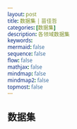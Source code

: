 ```yaml
---
layout: post
title: 数据集 | 苗佳哲
categories: [数据集]
description: 各领域数据集
keywords:  
mermaid: false
sequence: false
flow: false
mathjax: false
mindmap: false
mindmap2: false
topmost: false
---
```


## 数据集

<!DOCTYPE html>
<html lang="zh-CN">
<head>
    <meta charset="UTF-8">
    <meta name="viewport" content="width=device-width, initial-scale=1.0">
    <title>数据集资源库 | 苗佳哲</title>
    <style>
        /* 基础样式 */
        * {
            margin: 0;
            padding: 0;
            box-sizing: border-box;
            font-family: 'Segoe UI', 'Microsoft YaHei', sans-serif;
        }
        
        body {
            background-color: #f8f9fa;
            color: #333;
            line-height: 1.6;
        }
        
        .container {
            max-width: 1200px;
            margin: 0 auto;
            padding: 20px;
        }
        
        /* 标题样式 */
        .page-header {
            text-align: center;
            margin-bottom: 40px;
            padding-bottom: 20px;
            border-bottom: 1px solid #e1e4e8;
        }
        
        .page-title {
            font-size: 2.5rem;
            color: #2c3e50;
            margin-bottom: 10px;
        }
        
        .page-subtitle {
            font-size: 1.2rem;
            color: #7f8c8d;
        }
        
        /* 搜索框样式 */
        .search-container {
            margin-bottom: 30px;
            position: relative;
            max-width: 600px;
            margin-left: auto;
            margin-right: auto;
        }
        
        .search-input {
            width: 100%;
            padding: 12px 20px;
            font-size: 1rem;
            border: 1px solid #ddd;
            border-radius: 30px;
            outline: none;
            transition: all 0.3s;
            box-shadow: 0 2px 5px rgba(0,0,0,0.1);
        }
        
        .search-input:focus {
            border-color: #3498db;
            box-shadow: 0 2px 8px rgba(52, 152, 219, 0.3);
        }
        
        .search-results {
            margin-top: 10px;
            color: #7f8c8d;
            font-size: 0.9rem;
        }
        
        /* 分类导航 */
        .category-nav {
            display: flex;
            flex-wrap: wrap;
            justify-content: center;
            gap: 10px;
            margin-bottom: 30px;
        }
        
        .category-btn {
            padding: 8px 16px;
            background-color: #fff;
            border: 1px solid #ddd;
            border-radius: 20px;
            cursor: pointer;
            transition: all 0.3s;
            font-size: 0.9rem;
        }
        
        .category-btn:hover, .category-btn.active {
            background-color: #3498db;
            color: white;
            border-color: #3498db;
        }
        
        /* 数据集卡片样式 */
        .datasets-grid {
            display: grid;
            grid-template-columns: repeat(auto-fill, minmax(350px, 1fr));
            gap: 25px;
        }
        
        .dataset-card {
            background-color: white;
            border-radius: 8px;
            box-shadow: 0 4px 6px rgba(0, 0, 0, 0.1);
            padding: 20px;
            transition: transform 0.3s, box-shadow 0.3s;
            display: flex;
            flex-direction: column;
            height: 100%;
        }
        
        .dataset-card:hover {
            transform: translateY(-5px);
            box-shadow: 0 6px 12px rgba(0, 0, 0, 0.15);
        }
        
        .dataset-header {
            margin-bottom: 15px;
        }
        
        .dataset-name {
            font-size: 1.3rem;
            color: #2c3e50;
            margin-bottom: 5px;
        }
        
        .dataset-description {
            color: #7f8c8d;
            font-size: 0.95rem;
            margin-bottom: 15px;
            flex-grow: 1;
        }
        
        .dataset-tags {
            display: flex;
            flex-wrap: wrap;
            gap: 8px;
            margin-bottom: 15px;
        }
        
        .dataset-tag {
            padding: 4px 10px;
            background-color: #ecf0f1;
            border-radius: 4px;
            font-size: 0.8rem;
            color: #34495e;
        }
        
        .dataset-access {
            margin-top: auto;
        }
        
        .access-btn {
            display: inline-block;
            padding: 8px 16px;
            background-color: #3498db;
            color: white;
            text-decoration: none;
            border-radius: 4px;
            font-size: 0.9rem;
            transition: background-color 0.3s;
        }
        
        .access-btn:hover {
            background-color: #2980b9;
        }
        
        /* 分类标题 */
        .category-title {
            font-size: 1.8rem;
            color: #2c3e50;
            margin: 40px 0 20px;
            padding-bottom: 10px;
            border-bottom: 2px solid #3498db;
        }
        
        /* 响应式设计 */
        @media (max-width: 768px) {
            .datasets-grid {
                grid-template-columns: 1fr;
            }
            
            .page-title {
                font-size: 2rem;
            }
        }
        
        /* 无结果提示 */
        .no-results {
            text-align: center;
            padding: 40px;
            color: #7f8c8d;
            font-size: 1.1rem;
        }
        
        /* 页脚 */
        .footer {
            text-align: center;
            margin-top: 60px;
            padding: 20px;
            color: #7f8c8d;
            font-size: 0.9rem;
            border-top: 1px solid #e1e4e8;
        }
    </style>
</head>
<body>
    <div class="container">
        <header class="page-header">
            <h1 class="page-title">数据集资源库</h1>
            <p class="page-subtitle">各领域高质量数据集集合</p>
        </header>
        
        <!-- 搜索框 -->
        <div class="search-container">
            <input type="text" class="search-input" id="searchInput" placeholder="搜索数据集名称、描述或标签...">
            <div class="search-results" id="searchResults"></div>
        </div>
        
        <!-- 分类导航 -->
        <div class="category-nav" id="categoryNav">
            <button class="category-btn active" data-category="all">全部</button>
            <button class="category-btn" data-category="comprehensive">综合性数据集</button>
            <button class="category-btn" data-category="mathematics">数学领域</button>
            <button class="category-btn" data-category="wireless">无线领域</button>
            <button class="category-btn" data-category="ai">AI领域</button>
            <button class="category-btn" data-category="materials">材料领域</button>
            <button class="category-btn" data-category="semiconductor">半导体领域</button>
            <button class="category-btn" data-category="other">其他</button>
        </div>
        
        <!-- 数据集内容 -->
        <div id="datasetsContainer">
            <!-- 综合性数据集 -->
            <h2 class="category-title">综合性数据集</h2>
            <div class="datasets-grid">
                <div class="dataset-card">
                    <div class="dataset-header">
                        <h3 class="dataset-name">UCI Machine Learning Repository</h3>
                        <p class="dataset-description">UCI 机器学习库是机器学习领域常用的数据集集合，为相关研究提供丰富数据资源。经典的机器学习数据集仓库，包含677个数据集，涵盖分类、回归、聚类等多种机器学习任务。该数据集仓库是由加州大学尔湾分校的博士生大卫·阿哈（David Aha）于1987年创建的。</p>
                    </div>
                    <div class="dataset-tags">
                        <span class="dataset-tag">综合型</span>
                        <span class="dataset-tag">数值</span>
                    </div>
                    <div class="dataset-access">
                        <a href="#" class="access-btn">访问数据集</a>
                    </div>
                </div>
                
                <div class="dataset-card">
                    <div class="dataset-header">
                        <h3 class="dataset-name">IEEE Dataport</h3>
                        <p class="dataset-description">IEEE Dataport 是 IEEE 旗下用于共享各类工程与计算机科学相关数据集的平台。IEEE提供的数据集平台，包含7500多个数据集，涵盖人工智能、图像处理、信号处理、计算机视觉、通信、传感器、物联网等多个领域。</p>
                    </div>
                    <div class="dataset-tags">
                        <span class="dataset-tag">数值</span>
                        <span class="dataset-tag">图像</span>
                    </div>
                    <div class="dataset-access">
                        <a href="#" class="access-btn">访问数据集</a>
                    </div>
                </div>
                
                <div class="dataset-card">
                    <div class="dataset-header">
                        <h3 class="dataset-name">Huggingface</h3>
                        <p class="dataset-description">Huggingface 是专注于人工智能领域，特别是 NLP 技术，提供丰富数据集和开源工具的平台。HuggingFace平台提供超过30万个开放数据集，包含3D、音频、图像、地理空间、文本、时间序列、视频、表格等多种模态。</p>
                    </div>
                    <div class="dataset-tags">
                        <span class="dataset-tag">文本</span>
                        <span class="dataset-tag">图像</span>
                    </div>
                    <div class="dataset-access">
                        <a href="#" class="access-btn">访问数据集</a>
                    </div>
                </div>
                
                <div class="dataset-card">
                    <div class="dataset-header">
                        <h3 class="dataset-name">Kaggle Datasets</h3>
                        <p class="dataset-description">Kaggle Datasets 是 Kaggle 平台上用于机器学习竞赛和研究的高质量数据集集合。全球最大的机器学习和数据科学社区Kaggle提供的数据仓库，涵盖计算机科学、艺术娱乐、生物学等多领域，包含 443K 个高质量公开数据集。</p>
                    </div>
                    <div class="dataset-tags">
                        <span class="dataset-tag">表格</span>
                        <span class="dataset-tag">图像</span>
                    </div>
                    <div class="dataset-access">
                        <a href="#" class="access-btn">访问数据集</a>
                    </div>
                </div>
                
                <div class="dataset-card">
                    <div class="dataset-header">
                        <h3 class="dataset-name">KDD Cup历年竞赛数据集</h3>
                        <p class="dataset-description">KDD Cup 历年竞赛数据集是数据挖掘领域竞赛用的数据集，推动相关技术发展。KDD杯是ACM知识发现与数据挖掘特别兴趣小组（ACM SIGKDD）每年举办的数据挖掘和知识发现竞赛。本数据集包含历年KDD Cup竞赛中使用的数据集，涵盖不同领域和任务，可用于数据挖掘算法研究。</p>
                    </div>
                    <div class="dataset-tags">
                        <span class="dataset-tag">竞赛数据</span>
                        <span class="dataset-tag">数值</span>
                    </div>
                    <div class="dataset-access">
                        <a href="#" class="access-btn">访问数据集</a>
                    </div>
                </div>
                
                <div class="dataset-card">
                    <div class="dataset-header">
                        <h3 class="dataset-name">OpenDataLab</h3>
                        <p class="dataset-description">OpenDataLab 是上海人工智能实验室旗下的开放数据平台，提供丰富 AI 相关数据集。OpenDataLab为中国大模型语料数据联盟开源数据服务指定平台，包含7700多个数据集，数据集总大小超过200TB，可用于计算机视觉、自然语言处理、多模态、音频识别等多种类型的任务。</p>
                    </div>
                    <div class="dataset-tags">
                        <span class="dataset-tag">图像</span>
                        <span class="dataset-tag">文本</span>
                    </div>
                    <div class="dataset-access">
                        <a href="#" class="access-btn">访问数据集</a>
                    </div>
                </div>
                
                <div class="dataset-card">
                    <div class="dataset-header">
                        <h3 class="dataset-name">Amazon数据集</h3>
                        <p class="dataset-description">Amazon 数据集是与亚马逊业务相关的数据集合，可用于电商和 AI 等相关研究。Amazon数据集包含了不同领域的数据内容，例如：公共交通、生态资源、卫星图像等。同时提供了搜索功能，以帮助用户找到所需的数据集，还有各种数据集的描述信息以及用例，非常易于使用。</p>
                    </div>
                    <div class="dataset-tags">
                        <span class="dataset-tag">结构化数据</span>
                        <span class="dataset-tag">文本</span>
                    </div>
                    <div class="dataset-access">
                        <a href="#" class="access-btn">访问数据集</a>
                    </div>
                </div>
            </div>
            
            <!-- 数学领域数据集 -->
            <h2 class="category-title">数学领域</h2>
            <div class="datasets-grid">
                <div class="dataset-card">
                    <div class="dataset-header">
                        <h3 class="dataset-name">NuminaMath-CoT</h3>
                        <p class="dataset-description">该数据集包含约86万道数学题目，每道题目的解答都采用思维链格式。数据来源包括中国高中数学练习题以及美国和国际数学奥林匹克竞赛题目。数据主要从在线考试试卷PDF和数学讨论论坛收集。</p>
                    </div>
                    <div class="dataset-tags">
                        <span class="dataset-tag">数学问题</span>
                    </div>
                    <div class="dataset-access">
                        <a href="#" class="access-btn">访问数据集</a>
                    </div>
                </div>
                
                <div class="dataset-card">
                    <div class="dataset-header">
                        <h3 class="dataset-name">美国邀请数学考试AIME Problem Set: 1983-2024</h3>
                        <p class="dataset-description">数据集精选了从 1983 年到 2024 年的 AIME 问题和解决方案。由美国数学协会（MAA）主办并由问题解决艺术（AoPS）赞助，AIME（美国邀请数学考试）多年来一直是数学素养的重要基石。</p>
                    </div>
                    <div class="dataset-tags">
                        <span class="dataset-tag">AIME问题</span>
                    </div>
                    <div class="dataset-access">
                        <a href="#" class="access-btn">访问数据集</a>
                    </div>
                </div>
                
                <div class="dataset-card">
                    <div class="dataset-header">
                        <h3 class="dataset-name">Deepmind/Aqua_rat代数问题解答数据集</h3>
                        <p class="dataset-description">包含约 100,000 个代数问题，解决方案使用自然语言逐步解释。该数据集包含约 100,000 个代数问题。每个问题的解决方案都使用自然语言逐步解释。</p>
                    </div>
                    <div class="dataset-tags">
                        <span class="dataset-tag">代数问题</span>
                    </div>
                    <div class="dataset-access">
                        <a href="#" class="access-btn">访问数据集</a>
                    </div>
                </div>
                
                <div class="dataset-card">
                    <div class="dataset-header">
                        <h3 class="dataset-name">AutoMathText</h3>
                        <p class="dataset-description">包含约200GB数学文本的数据集。AutoMathText是一个包含约200GB数学文本的数据集，内容来源于多个网站、arXiv和GitHub等平台。</p>
                    </div>
                    <div class="dataset-tags">
                        <span class="dataset-tag">数学文本</span>
                    </div>
                    <div class="dataset-access">
                        <a href="#" class="access-btn">访问数据集</a>
                    </div>
                </div>
                
                <div class="dataset-card">
                    <div class="dataset-header">
                        <h3 class="dataset-name">MathScape多模态数学问题数据集</h3>
                        <p class="dataset-description">包含1325张图像，涵盖从小学到高中的数学问题。MathScape是由南开大学、北京大学、百川公司和中国科学院大学联合开发的多模态数学问题数据集，旨在评估多模态大语言模型在数学问题解决中的应用。</p>
                    </div>
                    <div class="dataset-tags">
                        <span class="dataset-tag">多模态数学问题</span>
                    </div>
                    <div class="dataset-access">
                        <a href="#" class="access-btn">访问数据集</a>
                    </div>
                </div>
                
                <div class="dataset-card">
                    <div class="dataset-header">
                        <h3 class="dataset-name">MathInstruct</h3>
                        <p class="dataset-description">属于指令调整数据集，由13个具有中间原理的数学数据集编译而成。MathInstruct是指令调整数据集。由13个具有中间原理的数学数据集编译而成。</p>
                    </div>
                    <div class="dataset-tags">
                        <span class="dataset-tag">指令调整</span>
                    </div>
                    <div class="dataset-access">
                        <a href="#" class="access-btn">访问数据集</a>
                    </div>
                </div>
            </div>
            
            <!-- 无线领域数据集 -->
            <h2 class="category-title">无线领域</h2>
            <div class="datasets-grid">
                <div class="dataset-card">
                    <div class="dataset-header">
                        <h3 class="dataset-name">4G LTE数据集</h3>
                        <p class="dataset-description">爱尔兰移动运营商蜂窝 KPI 数据集。由从爱尔兰两家主要移动运营商收集的客户端蜂窝关键绩效指标（KPI）组成，涵盖不同移动模式，含135条轨迹，每条轨迹平均持续15分钟。</p>
                    </div>
                    <div class="dataset-tags">
                        <span class="dataset-tag">通信</span>
                    </div>
                    <div class="dataset-access">
                        <a href="#" class="access-btn">访问数据集</a>
                    </div>
                </div>
                
                <div class="dataset-card">
                    <div class="dataset-header">
                        <h3 class="dataset-name">Wisense数据集</h3>
                        <p class="dataset-description">用于 Wi-Fi 信号活动识别的数据集。用于实现基于Wi-Fi信号的人类活动识别研究，用公开的通道状态信息收集工具和简单设备收集，含RSSI和CSI等信息。</p>
                    </div>
                    <div class="dataset-tags">
                    </div>
                    <div class="dataset-access">
                        <a href="#" class="access-btn">访问数据集</a>
                    </div>
                </div>
                
                <div class="dataset-card">
                    <div class="dataset-header">
                        <h3 class="dataset-name">Stable WiFi RF Datasets for Device Fingerprinting</h3>
                        <p class="dataset-description">设备指纹识别的 WiFi 数据集。本Dataset提供了四个15台设备的WiFi 802.11b数据集，这些数据集是在每台设备的硬件预热期（设备激活后12分钟）之后捕获的。</p>
                    </div>
                    <div class="dataset-tags">
                        <span class="dataset-tag">网络安全</span>
                        <span class="dataset-tag">通信</span>
                    </div>
                    <div class="dataset-access">
                        <a href="#" class="access-btn">访问数据集</a>
                    </div>
                </div>
                
                <div class="dataset-card">
                    <div class="dataset-header">
                        <h3 class="dataset-name">TeleQnA</h3>
                        <p class="dataset-description">评估大模型电信知识的问答数据集。TeleQnA由10,000个多选问答对（Multiple-choice Questions, MCQs）组成，可作为基准数据集，用于评估大语言模型所具备的电信领域的知识水平。</p>
                    </div>
                    <div class="dataset-tags">
                    </div>
                    <div class="dataset-access">
                        <a href="#" class="access-btn">访问数据集</a>
                    </div>
                </div>
                
                <div class="dataset-card">
                    <div class="dataset-header">
                        <h3 class="dataset-name">TSpec-LLM</h3>
                        <p class="dataset-description">用于大语言模型训练的 3GPP 文档集。TSpec-LLM数据集包含从Release 8到Release 19的所有3GPP文档，可用于大语言模型的预训练和微调。</p>
                    </div>
                    <div class="dataset-tags">
                    </div>
                    <div class="dataset-access">
                        <a href="#" class="access-btn">访问数据集</a>
                    </div>
                </div>
                
                <div class="dataset-card">
                    <div class="dataset-header">
                        <h3 class="dataset-name">Tele-Data</h3>
                        <p class="dataset-description">电信领域综合大语言模型训练集。Tele-Data是一个电信领域的综合数据集，数据总量大约25亿个tokens，包含arxiv论文、3GPP标准文稿、Wikipedia中与通信相关的论文、通信相关的网页等四类数据，可用于大语言模型的持续预训练。</p>
                    </div>
                    <div class="dataset-tags">
                    </div>
                    <div class="dataset-access">
                        <a href="#" class="access-btn">访问数据集</a>
                    </div>
                </div>
            </div>
            
            <!-- AI领域数据集 -->
            <h2 class="category-title">AI领域</h2>
            <div class="datasets-grid">
                <div class="dataset-card">
                    <div class="dataset-header">
                        <h3 class="dataset-name">COCO 2017</h3>
                        <p class="dataset-description">COCO 2017 是 COCO 数据集在 2017 年的版本，用于计算机视觉研究。COCO 是一个大规模的对象检测、分割和字幕数据集。</p>
                    </div>
                    <div class="dataset-tags">
                        <span class="dataset-tag">图像</span>
                    </div>
                    <div class="dataset-access">
                        <a href="#" class="access-btn">访问数据集</a>
                    </div>
                </div>
                
                <div class="dataset-card">
                    <div class="dataset-header">
                        <h3 class="dataset-name">MNIST手写数字数据集</h3>
                        <p class="dataset-description">MNIST 是经典的手写数字图像数据集，广泛用于手写数字识别算法测试。含6万张训练图像和1万张测试图像，用于图像识别、数字分类任务，是经典的入门数据集。</p>
                    </div>
                    <div class="dataset-tags">
                        <span class="dataset-tag">图像</span>
                    </div>
                    <div class="dataset-access">
                        <a href="#" class="access-btn">访问数据集</a>
                    </div>
                </div>
                
                <div class="dataset-card">
                    <div class="dataset-header">
                        <h3 class="dataset-name">CIFAR-10</h3>
                        <p class="dataset-description">CIFAR-10 是小型彩色图像数据集，用于图像分类任务研究。含10个类别、6万张32x32彩色图像，用于图像分类研究，可评估模型在小尺寸图像上的泛化能力。</p>
                    </div>
                    <div class="dataset-tags">
                        <span class="dataset-tag">图像</span>
                    </div>
                    <div class="dataset-access">
                        <a href="#" class="access-btn">访问数据集</a>
                    </div>
                </div>
                
                <div class="dataset-card">
                    <div class="dataset-header">
                        <h3 class="dataset-name">Caltech 101</h3>
                        <p class="dataset-description">Caltech 101 是包含 101 类物体图像的数据集，用于图像分类等研究。Caltech 101是一个由加州理工学院（California Institute of Technology）的Fei-Fei Li、Marco Andreetto、Marc 'Aurelio Ranzato和Pietro Perona于2003年9月创建和汇编的数字图像数据集。</p>
                    </div>
                    <div class="dataset-tags">
                        <span class="dataset-tag">图像</span>
                    </div>
                    <div class="dataset-access">
                        <a href="#" class="access-btn">访问数据集</a>
                    </div>
                </div>
                
                <div class="dataset-card">
                    <div class="dataset-header">
                        <h3 class="dataset-name">Caltech 256 Image Dataset</h3>
                        <p class="dataset-description">Caltech 256 是含 256 类物体图像的数据集，为图像相关研究提供数据。Caltech 256 数据集被认为是其前身Caltech 101 数据集的改进版本，具有更大的类别大小、新的和更大的杂乱类别以及整体难度增加等新功能。</p>
                    </div>
                    <div class="dataset-tags">
                        <span class="dataset-tag">图像</span>
                    </div>
                    <div class="dataset-access">
                        <a href="#" class="access-btn">访问数据集</a>
                    </div>
                </div>
                
                <div class="dataset-card">
                    <div class="dataset-header">
                        <h3 class="dataset-name">ImageNet</h3>
                        <p class="dataset-description">ImageNet 是大型图像数据集，极大推动计算机视觉领域发展。ImageNet 是一个根据 WordNet 层次结构（目前仅限于名词）组织的图片数据库，其中每个层次结构的节点都由数百到数千张图片表示。</p>
                    </div>
                    <div class="dataset-tags">
                        <span class="dataset-tag">图像</span>
                    </div>
                    <div class="dataset-access">
                        <a href="#" class="access-btn">访问数据集</a>
                    </div>
                </div>
            </div>
            
            <!-- 材料领域数据集 -->
            <h2 class="category-title">材料领域</h2>
            <div class="datasets-grid">
                <div class="dataset-card">
                    <div class="dataset-header">
                        <h3 class="dataset-name">Materials Project</h3>
                        <p class="dataset-description">无机材料研究支持的数据集。由加州大学伯克利分校和麻省理工学院发起，涵盖超过12万种无机材料。支持材料检索、电池材料分析、晶体结构预测等。</p>
                    </div>
                    <div class="dataset-tags">
                        <span class="dataset-tag">材料科学</span>
                    </div>
                    <div class="dataset-access">
                        <a href="#" class="access-btn">访问数据集</a>
                    </div>
                </div>
                
                <div class="dataset-card">
                    <div class="dataset-header">
                        <h3 class="dataset-name">ChemNLP</h3>
                        <p class="dataset-description">材料化学文本挖掘设计数据集。基于自然语言处理（NLP）的材料化学文本数据库。 整合了arXiv和PubChem数据集，适用于文本挖掘和材料设计。</p>
                    </div>
                    <div class="dataset-tags">
                        <span class="dataset-tag">化学文本</span>
                    </div>
                    <div class="dataset-access">
                        <a href="#" class="access-btn">访问数据集</a>
                    </div>
                </div>
                
                <div class="dataset-card">
                    <div class="dataset-header">
                        <h3 class="dataset-name">NIST Chemistry WebBook</h3>
                        <p class="dataset-description">美研究院化合物热化学数据集。由美国国家标准与技术研究院（NIST）开发，提供超过7000种有机小分子和无机化合物的热化学数据。支持化合物检索、热化学数据查询等。</p>
                    </div>
                    <div class="dataset-tags">
                        <span class="dataset-tag">化学</span>
                    </div>
                    <div class="dataset-access">
                        <a href="#" class="access-btn">访问数据集</a>
                    </div>
                </div>
                
                <div class="dataset-card">
                    <div class="dataset-header">
                        <h3 class="dataset-name">PubChem</h3>
                        <p class="dataset-description">美 NCBI 维护的化合物数据库集。由美国国家生物技术信息中心（NCBI）维护，涵盖超过1亿种化合物的化学数据。提供化合物的物性、毒性、光谱数据等。</p>
                    </div>
                    <div class="dataset-tags">
                        <span class="dataset-tag">化学</span>
                    </div>
                    <div class="dataset-access">
                        <a href="#" class="access-btn">访问数据集</a>
                    </div>
                </div>
                
                <div class="dataset-card">
                    <div class="dataset-header">
                        <h3 class="dataset-name">SDBS光谱数据库</h3>
                        <p class="dataset-description">日有机化合物光谱数据集。由日本国家高等工业科学与技术研究院建立，专注于有机化合物的光谱数据。 支持化合物光谱数据的检索和下载。</p>
                    </div>
                    <div class="dataset-tags">
                        <span class="dataset-tag">化学</span>
                    </div>
                    <div class="dataset-access">
                        <a href="#" class="access-btn">访问数据集</a>
                    </div>
                </div>
                
                <div class="dataset-card">
                    <div class="dataset-header">
                        <h3 class="dataset-name">OrChem</h3>
                        <p class="dataset-description">Oracle 开源化学搜索数据集。Oracle的开源化学搜索引擎，支持化学结构的注册、索引和快速子结构搜索。 基于化学开发工具包（CDK），支持相似性搜索和子结构验证。 (from 2009)</p>
                    </div>
                    <div class="dataset-tags">
                        <span class="dataset-tag">化学</span>
                    </div>
                    <div class="dataset-access">
                        <a href="#" class="access-btn">访问数据集</a>
                    </div>
                </div>
            </div>
            
            <!-- 半导体领域数据集 -->
            <h2 class="category-title">半导体领域</h2>
            <div class="datasets-grid">
                <div class="dataset-card">
                    <div class="dataset-header">
                        <h3 class="dataset-name">MixedWM38</h3>
                        <p class="dataset-description">混合模式晶圆图缺陷数据集。由Junliangwangdhu开发，混合WM38数据集（WaferMap）有超过38000个晶圆图，包括1个正常图样、8个单一缺陷图样和29个混合缺陷图样，共计38个缺陷图样。</p>
                    </div>
                    <div class="dataset-tags">
                        <span class="dataset-tag">晶圆图缺陷</span>
                    </div>
                    <div class="dataset-access">
                        <a href="#" class="access-btn">访问数据集</a>
                    </div>
                </div>
                
                <div class="dataset-card">
                    <div class="dataset-header">
                        <h3 class="dataset-name">WM-811K</h3>
                        <p class="dataset-description">晶圆图缺陷模式识别数据集。台湾元智大学（Chuao University）的研究团队创建，专注于半导体制造领域的缺陷分析研究 。这一数据集由 许多晶圆的缺陷模式组成，其中每个晶圆被标记为正常或存在某种类型的缺陷模式。</p>
                    </div>
                    <div class="dataset-tags">
                        <span class="dataset-tag">晶圆图缺陷</span>
                    </div>
                    <div class="dataset-access">
                        <a href="#" class="access-btn">访问数据集</a>
                    </div>
                </div>
                
                <div class="dataset-card">
                    <div class="dataset-header">
                        <h3 class="dataset-name">SECOM</h3>
                        <p class="dataset-description">半导体制造工艺的数据集。由加州大学欧文分校开发，复杂的现代半导体制造工艺通常在通过监测从传感器收集的信号/变量和或过程测量点。</p>
                    </div>
                    <div class="dataset-tags">
                        <span class="dataset-tag">制造工艺</span>
                    </div>
                    <div class="dataset-access">
                        <a href="#" class="access-btn">访问数据集</a>
                    </div>
                </div>
                
                <div class="dataset-card">
                    <div class="dataset-header">
                        <h3 class="dataset-name">Real-IAD</h3>
                        <p class="dataset-description">大规模工业异常检测数据集。由上海交通大学开发的大规模、多视角工业异常检测数据集，用于评估多样化工业异常检测方法。</p>
                    </div>
                    <div class="dataset-tags">
                        <span class="dataset-tag">工业异常检测</span>
                    </div>
                    <div class="dataset-access">
                        <a href="#" class="access-btn">访问数据集</a>
                    </div>
                </div>
                
                <div class="dataset-card">
                    <div class="dataset-header">
                        <h3 class="dataset-name">The OpenROAD Project</h3>
                        <p class="dataset-description">开放源代码的布局生成流程（RTL-to-GDS）数据集。由Qualcomm、Arm等共同开发。目标是开发自主开源工具链，专注于数字SoC的布局生成，特别是在RTL到GDSII阶段多种工艺节点（7nm-28nm）设计数据。</p>
                    </div>
                    <div class="dataset-tags">
                        <span class="dataset-tag">布局生成流程</span>
                    </div>
                    <div class="dataset-access">
                        <a href="#" class="access-btn">访问数据集</a>
                    </div>
                </div>
                
                <div class="dataset-card">
                    <div class="dataset-header">
                        <h3 class="dataset-name">CHIPQA</h3>
                        <p class="dataset-description">时空芯片的无参考视频质量评估数据集。由得克萨斯大学奥斯汀分校团队开发, 提出了一种新的无参考视频质量评估（VQA）模型。</p>
                    </div>
                    <div class="dataset-tags">
                        <span class="dataset-tag">时空芯片</span>
                    </div>
                    <div class="dataset-access">
                        <a href="#" class="access-btn">访问数据集</a>
                    </div>
                </div>
            </div>
            
            <!-- 其他数据集 -->
            <h2 class="category-title">其他</h2>
            <div class="datasets-grid">
                <div class="dataset-card">
                    <div class="dataset-header">
                        <h3 class="dataset-name">计算机硬件数据集</h3>
                        <p class="dataset-description">计算机硬件数据集是关于计算机硬件参数和性能的数据集合。相对 CPU 性能数据，以周期时间、内存大小等描述。</p>
                    </div>
                    <div class="dataset-tags">
                        <span class="dataset-tag">数值</span>
                    </div>
                    <div class="dataset-access">
                        <a href="#" class="access-btn">访问数据集</a>
                    </div>
                </div>
                
                <div class="dataset-card">
                    <div class="dataset-header">
                        <h3 class="dataset-name">Cora数据集</h3>
                        <p class="dataset-description">Cora 是包含科学论文文本和引用关系的数据集，用于机器学习相关研究。Cora 数据集由 2708 篇科学出版物组成，这些出版物被分类为七个类别之一。引文网络由 5429 个链接组成。</p>
                    </div>
                    <div class="dataset-tags">
                        <span class="dataset-tag">文本</span>
                        <span class="dataset-tag">图像</span>
                    </div>
                    <div class="dataset-access">
                        <a href="#" class="access-btn">访问数据集</a>
                    </div>
                </div>
                
                <div class="dataset-card">
                    <div class="dataset-header">
                        <h3 class="dataset-name">Citeseer数据集</h3>
                        <p class="dataset-description">Citeseer 是含科学文献文本和引用关系的数据集，用于相关研究。类似Cora，含科学文献及其引用关系。CiteSeer数据集由3312篇科学出版物组成，这些出版物被分类为6个类别之一。</p>
                    </div>
                    <div class="dataset-tags">
                        <span class="dataset-tag">文本</span>
                        <span class="dataset-tag">图像</span>
                    </div>
                    <div class="dataset-access">
                        <a href="#" class="access-btn">访问数据集</a>
                    </div>
                </div>
                
                <div class="dataset-card">
                    <div class="dataset-header">
                        <h3 class="dataset-name">Caltech Mouse Social Interactions (CalMS21)</h3>
                        <p class="dataset-description">Caltech Mouse Social Interactions (CalMS21) 是用于小鼠行为分析的图像数据集。CalMS21是一个来自行为神经科学的多智能体数据集，由社会交互的轨迹数据组成。</p>
                    </div>
                    <div class="dataset-tags">
                        <span class="dataset-tag">图像</span>
                    </div>
                    <div class="dataset-access">
                        <a href="#" class="access-btn">访问数据集</a>
                    </div>
                </div>
                
                <div class="dataset-card">
                    <div class="dataset-header">
                        <h3 class="dataset-name">KDD CUP 99 网络入侵检测数据集</h3>
                        <p class="dataset-description">用于第三届国际知识发现和数据挖掘工具竞赛的数据集，用于网络入侵检测研究。竞赛任务是建立一个网络入侵检测器，即：一个能够区分'坏'连接（称为入侵或攻击）和'好'正常连接的预测模型。</p>
                    </div>
                    <div class="dataset-tags">
                    </div>
                    <div class="dataset-access">
                        <a href="#" class="access-btn">访问数据集</a>
                    </div>
                </div>
                
                <div class="dataset-card">
                    <div class="dataset-header">
                        <h3 class="dataset-name">CSE-CIC-IDS2018 数据集</h3>
                        <p class="dataset-description">针对多种场景，用于网络入侵检测技术研发的数据集。由加拿大网络安全研究所收集，包括七种不同的攻击场景：暴力破解、Heartbleed、僵尸网络、拒绝服务、分布式拒绝服务、Web攻击和从内部入侵网络。</p>
                    </div>
                    <div class="dataset-tags">
                    </div>
                    <div class="dataset-access">
                        <a href="#" class="access-btn">访问数据集</a>
                    </div>
                </div>
            </div>
        </div>

    </div>

    <script>
        // 页面加载完成后执行
        document.addEventListener('DOMContentLoaded', function() {
            // 添加分类导航点击事件
            document.getElementById('categoryNav').addEventListener('click', function(e) {
                if (e.target.classList.contains('category-btn')) {
                    const categoryId = e.target.getAttribute('data-category');
                    
                    // 更新活动按钮
                    document.querySelectorAll('.category-btn').forEach(btn => {
                        btn.classList.remove('active');
                    });
                    e.target.classList.add('active');
                    
                    // 显示对应分类的数据集
                    if (categoryId === 'all') {
                        showAllCategories();
                    } else {
                        showCategory(categoryId);
                    }
                }
            });
            
            // 添加搜索功能
            const searchInput = document.getElementById('searchInput');
            searchInput.addEventListener('input', function() {
                const searchTerm = this.value.trim().toLowerCase();
                if (searchTerm) {
                    performSearch(searchTerm);
                } else {
                    // 如果搜索框为空，显示所有数据集
                    const activeCategory = document.querySelector('.category-btn.active').getAttribute('data-category');
                    if (activeCategory === 'all') {
                        showAllCategories();
                    } else {
                        showCategory(activeCategory);
                    }
                    document.getElementById('searchResults').textContent = '';
                }
            });
        });
        
        // 显示所有分类
        function showAllCategories() {
            const categories = document.querySelectorAll('.category-title, .datasets-grid');
            categories.forEach(element => {
                element.style.display = '';
            });
        }
        
        // 显示特定分类
        function showCategory(categoryId) {
            // 获取所有分类标题和数据集网格
            const categoryTitles = document.querySelectorAll('.category-title');
            const datasetGrids = document.querySelectorAll('.datasets-grid');
            
            // 隐藏所有内容
            categoryTitles.forEach(title => {
                title.style.display = 'none';
            });
            datasetGrids.forEach(grid => {
                grid.style.display = 'none';
            });
            
            // 显示指定分类的内容
            const categoryMap = {
                'comprehensive': 0,
                'mathematics': 1,
                'wireless': 2,
                'ai': 3,
                'materials': 4,
                'semiconductor': 5,
                'other': 6
            };
            
            if (categoryMap[categoryId] !== undefined) {
                categoryTitles[categoryMap[categoryId]].style.display = '';
                datasetGrids[categoryMap[categoryId]].style.display = 'grid';
            }
        }
        
        // 执行搜索
        function performSearch(searchTerm) {
            const allCards = document.querySelectorAll('.dataset-card');
            let resultsCount = 0;
            
            allCards.forEach(card => {
                const name = card.querySelector('.dataset-name').textContent.toLowerCase();
                const description = card.querySelector('.dataset-description').textContent.toLowerCase();
                const tags = Array.from(card.querySelectorAll('.dataset-tag')).map(tag => tag.textContent.toLowerCase());
                
                // 检查是否匹配
                const nameMatch = name.includes(searchTerm);
                const descriptionMatch = description.includes(searchTerm);
                const tagsMatch = tags.some(tag => tag.includes(searchTerm));
                
                if (nameMatch || descriptionMatch || tagsMatch) {
                    card.style.display = '';
                    resultsCount++;
                } else {
                    card.style.display = 'none';
                }
            });
            
            // 更新搜索结果信息
            const resultsInfo = document.getElementById('searchResults');
            if (resultsCount > 0) {
                resultsInfo.textContent = `找到 ${resultsCount} 个与 "${searchTerm}" 相关的结果`;
            } else {
                resultsInfo.textContent = `没有找到与 "${searchTerm}" 相关的结果`;
            }
            
            // 隐藏所有分类标题，只显示搜索结果
            const categoryTitles = document.querySelectorAll('.category-title');
            categoryTitles.forEach(title => {
                title.style.display = 'none';
            });
        }
    </script>
</body>
</html>
